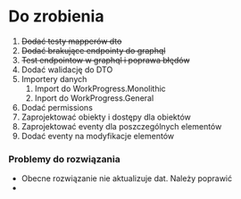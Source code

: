 ﻿# Do zrobienia

1. ~~Dodać testy mapperów dto~~
2. ~~Dodać brakujące endpointy do graphql~~
3. ~~Test endpointow w graphql i poprawa błędów~~
4. Dodać walidację do DTO
5. Importery danych
   1. Import do WorkProgress.Monolithic
   2. Inport do WorkProgress.General
6. Dodać permissions
7. Zaprojektować obiekty i dostępy dla obiektów
8. Zaprojektować eventy dla poszczególnych elementów
9. Dodać eventy na modyfikacje elementów


### Problemy do rozwiązania
- Obecne rozwiązanie nie aktualizuje dat. Należy poprawić
- 